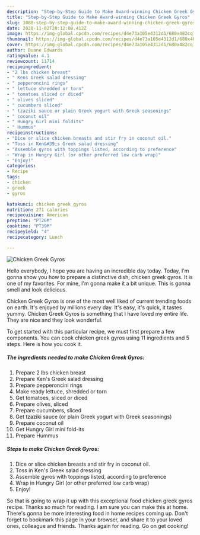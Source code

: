 ```yaml
---
description: "Step-by-Step Guide to Make Award-winning Chicken Greek Gyros"
title: "Step-by-Step Guide to Make Award-winning Chicken Greek Gyros"
slug: 1088-step-by-step-guide-to-make-award-winning-chicken-greek-gyros
date: 2020-11-02T20:12:08.412Z
image: https://img-global.cpcdn.com/recipes/d4e73a105e4312d1/680x482cq70/chicken-greek-gyros-recipe-main-photo.jpg
thumbnail: https://img-global.cpcdn.com/recipes/d4e73a105e4312d1/680x482cq70/chicken-greek-gyros-recipe-main-photo.jpg
cover: https://img-global.cpcdn.com/recipes/d4e73a105e4312d1/680x482cq70/chicken-greek-gyros-recipe-main-photo.jpg
author: Duane Edwards
ratingvalue: 4.1
reviewcount: 11714
recipeingredient:
- "2 lbs chicken breast"
- " Kens Greek salad dressing"
- " pepperoncini rings"
- " lettuce shredded or torn"
- " tomatoes sliced or diced"
- " olives sliced"
- " cucumbers sliced"
- " tzaziki sauce or plain Greek yogurt with Greek seasonings"
- " coconut oil"
- " Hungry Girl mini foldits"
- " Hummus"
recipeinstructions:
- "Dice or slice chicken breasts and stir fry in coconut oil."
- "Toss in Ken&#39;s Greek salad dressing"
- "Assemble gyros with toppings listed, according to preference"
- "Wrap in Hungry Girl (or other preferred low carb wrap)"
- "Enjoy!"
categories:
- Recipe
tags:
- chicken
- greek
- gyros

katakunci: chicken greek gyros 
nutrition: 271 calories
recipecuisine: American
preptime: "PT26M"
cooktime: "PT39M"
recipeyield: "4"
recipecategory: Lunch

---
```



![Chicken Greek Gyros](https://img-global.cpcdn.com/recipes/d4e73a105e4312d1/680x482cq70/chicken-greek-gyros-recipe-main-photo.jpg)

Hello everybody, I hope you are having an incredible day today. Today, I'm gonna show you how to prepare a distinctive dish, chicken greek gyros. It is one of my favorites. For mine, I'm gonna make it a bit unique. This is gonna smell and look delicious.

Chicken Greek Gyros is one of the most well liked of current trending foods on earth. It's enjoyed by millions every day. It's easy, it's quick, it tastes yummy. Chicken Greek Gyros is something that I have loved my entire life. They are nice and they look wonderful.




To get started with this particular recipe, we must first prepare a few components. You can cook chicken greek gyros using 11 ingredients and 5 steps. Here is how you cook it.

<!--inarticleads1-->

##### The ingredients needed to make Chicken Greek Gyros:

1. Prepare 2 lbs chicken breast
1. Prepare  Ken&#39;s Greek salad dressing
1. Prepare  pepperoncini rings
1. Make ready  lettuce, shredded or torn
1. Get  tomatoes, sliced or diced
1. Prepare  olives, sliced
1. Prepare  cucumbers, sliced
1. Get  tzaziki sauce (or plain Greek yogurt with Greek seasonings)
1. Prepare  coconut oil
1. Get  Hungry Girl mini fold-its
1. Prepare  Hummus




<!--inarticleads2-->

##### Steps to make Chicken Greek Gyros:

1. Dice or slice chicken breasts and stir fry in coconut oil.
1. Toss in Ken&#39;s Greek salad dressing
1. Assemble gyros with toppings listed, according to preference
1. Wrap in Hungry Girl (or other preferred low carb wrap)
1. Enjoy!




So that is going to wrap it up with this exceptional food chicken greek gyros recipe. Thanks so much for reading. I am sure you can make this at home. There's gonna be more interesting food in home recipes coming up. Don't forget to bookmark this page in your browser, and share it to your loved ones, colleague and friends. Thanks again for reading. Go on get cooking!
